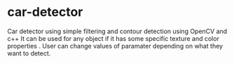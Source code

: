 # car-detector
Car detector using simple filtering and contour detection using OpenCV and c++
It can be used for any object if it has some specific texture and color properties .
User can change values of paramater depending on what they want to detect.
